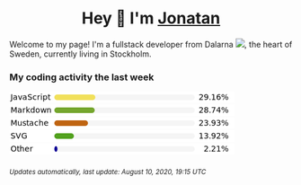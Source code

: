 <h1 align="center" id="README">
  Hey 👋 I'm <a href="https://jonatanlindstroom.github.io/Portfolio/" target="_blank">Jonatan</a>
</h1>

Welcome to my page! 
I'm a fullstack developer from Dalarna <img src="https://github.com/JonatanLindstroom/JonatanLindstroom/blob/master/resources/dalahorse.png" height="16px">, the heart of Sweden, currently living in Stockholm.

### My coding activity the last week

  [![](https://github.com/JonatanLindstroom/JonatanLindstroom/blob/master/images/JavaScript.png)](#README)
  [![](https://github.com/JonatanLindstroom/JonatanLindstroom/blob/master/images/Markdown.png)](#README)
  [![](https://github.com/JonatanLindstroom/JonatanLindstroom/blob/master/images/Mustache.png)](#README)
  [![](https://github.com/JonatanLindstroom/JonatanLindstroom/blob/master/images/SVG.png)](#README)
  [![](https://github.com/JonatanLindstroom/JonatanLindstroom/blob/master/images/Other.png)](#README)

<sub>*Updates automatically, last update: August 10, 2020, 19:15 UTC*</sub>

